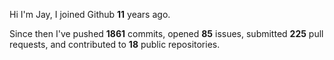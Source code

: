 Hi I'm Jay, I joined Github **11** years ago.

Since then I've pushed **1861** commits, opened **85** issues, submitted **225** pull requests, and contributed to **18** public repositories.
